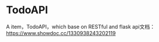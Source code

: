 # TodoAPI
A item，TodoAPI，which base on RESTful and flask
api文档：https://www.showdoc.cc/1330938243202119

